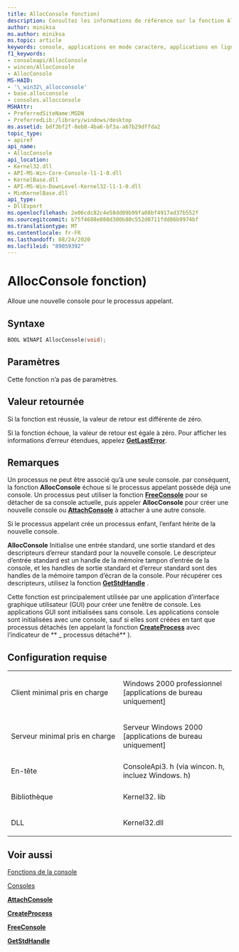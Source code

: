 ```yaml
---
title: AllocConsole fonction)
description: Consultez les informations de référence sur la fonction AllocConsole, qui alloue une nouvelle console pour le processus appelant.
author: miniksa
ms.author: miniksa
ms.topic: article
keywords: console, applications en mode caractère, applications en ligne de commande, applications Terminal Server, API de console
f1_keywords:
- consoleapi/AllocConsole
- wincon/AllocConsole
- AllocConsole
MS-HAID:
- '\_win32\_allocconsole'
- base.allocconsole
- consoles.allocconsole
MSHAttr:
- PreferredSiteName:MSDN
- PreferredLib:/library/windows/desktop
ms.assetid: bdf3bf2f-8eb8-4ba6-bf3a-a67b29dffda2
topic_type:
- apiref
api_name:
- AllocConsole
api_location:
- Kernel32.dll
- API-MS-Win-Core-Console-l1-1-0.dll
- KernelBase.dll
- API-MS-Win-DownLevel-Kernel32-l1-1-0.dll
- MinKernelBase.dll
api_type:
- DllExport
ms.openlocfilehash: 2e06cdc82c4e58dd09b99fa08bf4917ad37b552f
ms.sourcegitcommit: b75f4688e080d300b80c552d0711fdd86b9974bf
ms.translationtype: MT
ms.contentlocale: fr-FR
ms.lasthandoff: 08/24/2020
ms.locfileid: "89059392"
---
```

# <a name="allocconsole-function"></a>AllocConsole fonction)


Alloue une nouvelle console pour le processus appelant.

<a name="syntax"></a>Syntaxe
------

```C
BOOL WINAPI AllocConsole(void);
```

<a name="parameters"></a>Paramètres
----------

Cette fonction n’a pas de paramètres.

<a name="return-value"></a>Valeur retournée
------------

Si la fonction est réussie, la valeur de retour est différente de zéro.

Si la fonction échoue, la valeur de retour est égale à zéro. Pour afficher les informations d’erreur étendues, appelez [**GetLastError**](https://msdn.microsoft.com/library/windows/desktop/ms679360).

<a name="remarks"></a>Remarques
-------

Un processus ne peut être associé qu’à une seule console. par conséquent, la fonction **AllocConsole** échoue si le processus appelant possède déjà une console. Un processus peut utiliser la fonction [**FreeConsole**](freeconsole.md) pour se détacher de sa console actuelle, puis appeler **AllocConsole** pour créer une nouvelle console ou [**AttachConsole**](attachconsole.md) à attacher à une autre console.

Si le processus appelant crée un processus enfant, l’enfant hérite de la nouvelle console.

**AllocConsole** Initialise une entrée standard, une sortie standard et des descripteurs d’erreur standard pour la nouvelle console. Le descripteur d’entrée standard est un handle de la mémoire tampon d’entrée de la console, et les handles de sortie standard et d’erreur standard sont des handles de la mémoire tampon d’écran de la console. Pour récupérer ces descripteurs, utilisez la fonction [**GetStdHandle**](getstdhandle.md) .

Cette fonction est principalement utilisée par une application d’interface graphique utilisateur (GUI) pour créer une fenêtre de console. Les applications GUI sont initialisées sans console. Les applications console sont initialisées avec une console, sauf si elles sont créées en tant que processus détachés (en appelant la fonction [**CreateProcess**](https://msdn.microsoft.com/library/windows/desktop/ms682425) avec l’indicateur de ** \_ processus détaché** ).

<a name="requirements"></a>Configuration requise
------------

<table>
<colgroup>
<col width="50%" />
<col width="50%" />
</colgroup>
<tbody>
<tr class="odd">
<td><p>Client minimal pris en charge</p></td>
<td><p>Windows 2000 professionnel [applications de bureau uniquement]</p></td>
</tr>
<tr class="even">
<td><p>Serveur minimal pris en charge</p></td>
<td><p>Serveur Windows 2000 [applications de bureau uniquement]</p></td>
</tr>
<tr class="odd">
<td><p>En-tête</p></td>
<td>ConsoleApi3. h (via wincon. h, incluez Windows. h)</td>
</tr>
<tr class="even">
<td><p>Bibliothèque</p></td>
<td>Kernel32. lib</td>
</tr>
<tr class="odd">
<td><p>DLL</p></td>
<td>Kernel32.dll</td>
</tr>
<tr class="even">
</tr>
<tr class="odd">
</tr>
<tr class="even">
</tr>
</tbody>
</table>

## <a name="span-idsee_alsospansee-also"></a><span id="see_also"></span>Voir aussi


[Fonctions de la console](console-functions.md)

[Consoles](consoles.md)

[**AttachConsole**](attachconsole.md)

[**CreateProcess**](https://msdn.microsoft.com/library/windows/desktop/ms682425)

[**FreeConsole**](freeconsole.md)

[**GetStdHandle**](getstdhandle.md)

 

 




